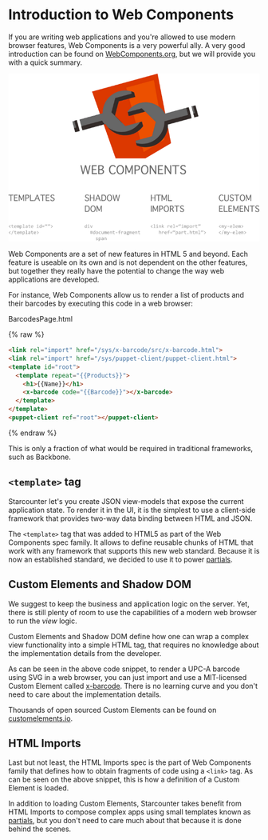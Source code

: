 # Introduction to Web Components

If you are writing web applications and you're allowed to use modern browser features, Web Components is a very powerful ally. A very good introduction can be found on [WebComponents.org](https://www.webcomponents.org/introduction/), but we will provide you with a quick summary.

![web components breakdown](/assets/web-components-breakdown.png)

Web Components are a set of new features in HTML 5 and beyond. Each feature is useable on its own and is not dependent on the other features, but together they really have the potential to change the way web applications are developed.

For instance, Web Components allow us to render a list of products and their barcodes by executing this code in a web browser:

<div class="code-name">BarcodesPage.html</div>

{% raw %}
```html
<link rel="import" href="/sys/x-barcode/src/x-barcode.html">
<link rel="import" href="/sys/puppet-client/puppet-client.html">
<template id="root">
  <template repeat="{{Products}}">
    <h1>{{Name}}</h1>
    <x-barcode code="{{Barcode}}"></x-barcode>
  </template>
</template>
<puppet-client ref="root"></puppet-client>
```
{% endraw %}

This is only a fraction of what would be required in traditional frameworks, such as Backbone.

## `<template>` tag

Starcounter let's you create JSON view-models that expose the current application state. To render it in the UI, it is the simplest to use a client-side framework that provides two-way data binding between HTML and JSON.

The `<template>` tag that was added to HTML5 as part of the Web Components spec family. It allows to define reusable chunks of HTML that work with any framework that supports this new web standard. Because it is now an established standard, we decided to use it to power [partials](/guides/puppet-web-apps/partials.html).

## Custom Elements and Shadow DOM

We suggest to keep the business and application logic on the server. Yet, there is still plenty of room to use the capabilities of a modern web browser to run the *view* logic.

Custom Elements and Shadow DOM define how one can wrap a complex view functionality into a simple HTML tag, that requires no knowledge about the implementation details from the developer.

As can be seen in the above code snippet, to render a UPC-A barcode using SVG in a web browser, you can just import and use a MIT-licensed Custom Element called [x-barcode](https://github.com/girliemac/x-barcode). There is no learning curve and you don't need to care about the implementation details.

Thousands of open sourced Custom Elements can be found on [customelements.io](https://customelements.io).

## HTML Imports

Last but not least, the HTML Imports spec is the part of Web Components family that defines how to obtain fragments of code using a `<link>` tag. As can be seen on the above snippet, this is how a definition of a Custom Element is loaded.

In addition to loading Custom Elements, Starcounter takes benefit from HTML Imports to compose complex apps using small templates known as  [partials](/guides/puppet-web-apps/partials/), but you don't need to care much about that because it is done behind the scenes.
